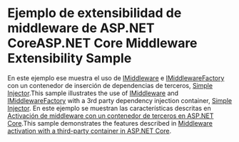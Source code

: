 # <a name="aspnet-core-middleware-extensibility-sample"></a><span data-ttu-id="c5c6a-101">Ejemplo de extensibilidad de middleware de ASP.NET Core</span><span class="sxs-lookup"><span data-stu-id="c5c6a-101">ASP.NET Core Middleware Extensibility Sample</span></span>

<span data-ttu-id="c5c6a-102">En este ejemplo ese muestra el uso de [IMiddleware](https://docs.microsoft.com/dotnet/api/microsoft.aspnetcore.http.imiddleware) e [IMiddlewareFactory](https://docs.microsoft.com/dotnet/api/microsoft.aspnetcore.http.imiddlewarefactory) con un contenedor de inserción de dependencias de terceros, [Simple Injector](https://simpleinjector.org).</span><span class="sxs-lookup"><span data-stu-id="c5c6a-102">This sample illustrates the use of [IMiddleware](https://docs.microsoft.com/dotnet/api/microsoft.aspnetcore.http.imiddleware) and [IMiddlewareFactory](https://docs.microsoft.com/dotnet/api/microsoft.aspnetcore.http.imiddlewarefactory) with a 3rd party dependency injection container, [Simple Injector](https://simpleinjector.org).</span></span> <span data-ttu-id="c5c6a-103">En este ejemplo se muestran las características descritas en [Activación de middleware con un contenedor de terceros en ASP.NET Core](https://docs.microsoft.com/aspnet/core/fundamentals/middleware/extensibility-third-party-container).</span><span class="sxs-lookup"><span data-stu-id="c5c6a-103">This sample demonstrates the features described in [Middleware activation with a third-party container in ASP.NET Core](https://docs.microsoft.com/aspnet/core/fundamentals/middleware/extensibility-third-party-container).</span></span>
